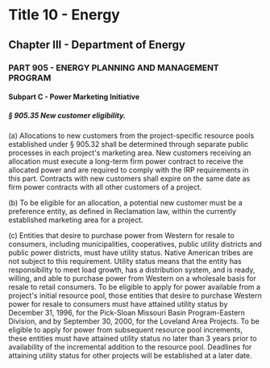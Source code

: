 
# Title 10 - Energy
## Chapter III - Department of Energy
### PART 905 - ENERGY PLANNING AND MANAGEMENT PROGRAM
#### Subpart C - Power Marketing Initiative
##### § 905.35 New customer eligibility.

(a) Allocations to new customers from the project-specific resource pools established under § 905.32 shall be determined through separate public processes in each project's marketing area. New customers receiving an allocation must execute a long-term firm power contract to receive the allocated power and are required to comply with the IRP requirements in this part. Contracts with new customers shall expire on the same date as firm power contracts with all other customers of a project.

(b) To be eligible for an allocation, a potential new customer must be a preference entity, as defined in Reclamation law, within the currently established marketing area for a project.

(c) Entities that desire to purchase power from Western for resale to consumers, including municipalities, cooperatives, public utility districts and public power districts, must have utility status. Native American tribes are not subject to this requirement. Utility status means that the entity has responsibility to meet load growth, has a distribution system, and is ready, willing, and able to purchase power from Western on a wholesale basis for resale to retail consumers. To be eligible to apply for power available from a project's initial resource pool, those entities that desire to purchase Western power for resale to consumers must have attained utility status by December 31, 1996, for the Pick-Sloan Missouri Basin Program-Eastern Division, and by September 30, 2000, for the Loveland Area Projects. To be eligible to apply for power from subsequent resource pool increments, these entities must have attained utility status no later than 3 years prior to availability of the incremental addition to the resource pool. Deadlines for attaining utility status for other projects will be established at a later date.
